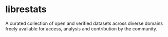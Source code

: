 # librestats
A curated collection of open and verified datasets across diverse domains freely available for access, analysis and contribution by the community.
